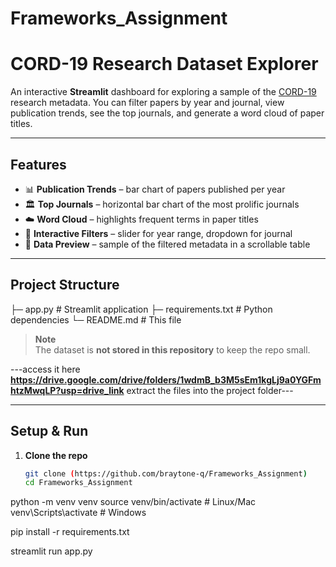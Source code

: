 # Frameworks_Assignment

# CORD-19 Research Dataset Explorer

An interactive **Streamlit** dashboard for exploring a sample of the
[CORD-19](https://www.semanticscholar.org/cord19) research metadata.
You can filter papers by year and journal, view publication trends,
see the top journals, and generate a word cloud of paper titles.

---

## Features
- 📊 **Publication Trends** – bar chart of papers published per year  
- 🏛 **Top Journals** – horizontal bar chart of the most prolific journals  
- ☁️ **Word Cloud** – highlights frequent terms in paper titles  
- 🔎 **Interactive Filters** – slider for year range, dropdown for journal  
- 💾 **Data Preview** – sample of the filtered metadata in a scrollable table  

---

## Project Structure
├─ app.py # Streamlit application
├─ requirements.txt # Python dependencies
└─ README.md # This file

> **Note**  
> The dataset is **not stored in this repository** to keep the repo small.

---access it here **https://drive.google.com/drive/folders/1wdmB_b3M5sEm1kgLj9a0YGFmhtzMwqLP?usp=drive_link**  extract the files into the project folder---

---

## Setup & Run

1. **Clone the repo**
   ```bash
   git clone (https://github.com/braytone-q/Frameworks_Assignment)
   cd Frameworks_Assignment

   
python -m venv venv
source venv/bin/activate        # Linux/Mac
venv\Scripts\activate           # Windows


pip install -r requirements.txt

streamlit run app.py

   
